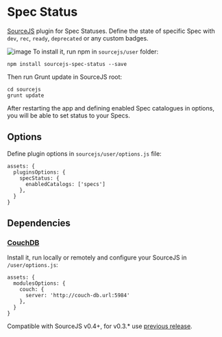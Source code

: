 Spec Status
===============

[SourceJS](http://sourcejs.com) plugin for Spec Statuses. Define the state of specific Spec with `dev`, `rec`, `ready`, `deprecated` or any custom badges.

![image](https://monosnap.com/file/3L2YMOnznEj90QjdZj7Ad8LQ8h1i6P.png)
To install it, run npm in `sourcejs/user` folder:

```
npm install sourcejs-spec-status --save
```

Then run Grunt update in SourceJS root:

```
cd sourcejs
grunt update
```

After restarting the app and defining enabled Spec catalogues in options, you will be able to set status to your Specs.

## Options

Define plugin options in `sourcejs/user/options.js` file:

```
assets: {
  pluginsOptions: {
    specStatus: {
      enabledCatalogs: ['specs']
    },
  }
}
```

## Dependencies

### [CouchDB](http://couchdb.apache.org/)

Install it, run locally or remotely and configure your SourceJS in `/user/options.js`:

```
assets: {
  modulesOptions: {
    couch: {
      server: 'http://couch-db.url:5984'
    },
  }
}
```

Compatible with SourceJS v0.4+, for v0.3.* use [previous release](https://github.com/sourcejs/sourcejs-spec-status/archive/v0.1.0.zip).